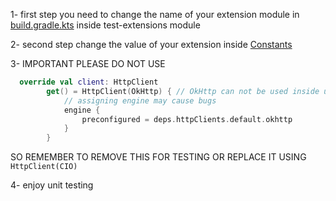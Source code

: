 1- first step you need to change the name of your extension module in [build.gradle.kts](../../../../../../build.gradle.kts) inside test-extensions module

2- second step change the value  of your extension inside [Constants](../../../../../main/java/ireader/app/Constatns.kt) 

3- IMPORTANT PLEASE DO NOT USE 
```kotlin
  override val client: HttpClient
        get() = HttpClient(OkHttp) { // OkHttp can not be used inside unit testing 
            // assigning engine may cause bugs
            engine {
                preconfigured = deps.httpClients.default.okhttp
            }
        }
```

SO REMEMBER TO REMOVE THIS FOR TESTING OR REPLACE IT USING ``HttpClient(CIO)``  

4- enjoy unit testing
